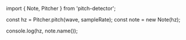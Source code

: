 import { Note, Pitcher } from 'pitch-detector';

const hz = Pitcher.pitch(wave, sampleRate);
const note = new Note(hz);

console.log(hz, note.name());

